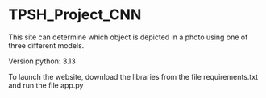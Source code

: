 # TPSH_Project_CNN
This site can determine which object is depicted in a photo using one of three different models.

Version python: 3.13

To launch the website, download the libraries from the file requirements.txt and run the file app.py
